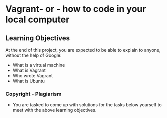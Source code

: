# Vagrant- or - how to code in your local computer

## Learning Objectives
At the end of this project, you are expected to be able to explain to anyone, without the help of Google:

* What is a virtual machine
* What is Vagrant
* Who wrote Vagrant
* What is Ubuntu

### Copyright - Plagiarism
* You are tasked to come up with solutions for the tasks below yourself to meet with the above learning objectives.
